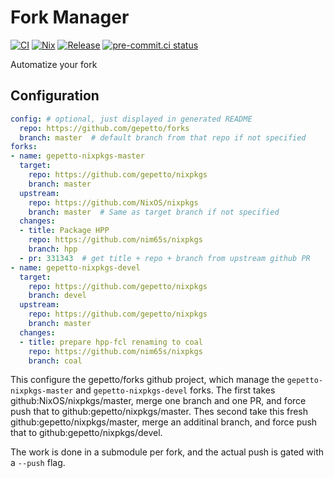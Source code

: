 # Fork Manager

[![CI](https://github.com/nim65s/fork-manager/actions/workflows/ci.yml/badge.svg)](https://github.com/nim65s/fork-manager/actions/workflows/ci.yml)
[![Nix](https://github.com/nim65s/fork-manager/actions/workflows/nix.yml/badge.svg)](https://github.com/nim65s/fork-manager/actions/workflows/nix.yml)
[![Release](https://github.com/nim65s/fork-manager/actions/workflows/release.yml/badge.svg)](https://github.com/nim65s/fork-manager/actions/workflows/release.yml)
[![pre-commit.ci status](https://results.pre-commit.ci/badge/github/nim65s/fork-manager/main.svg)](https://results.pre-commit.ci/latest/github/nim65s/fork-manager/main)

Automatize your fork

## Configuration

```yaml
config: # optional, just displayed in generated README
  repo: https://github.com/gepetto/forks
  branch: master  # default branch from that repo if not specified
forks:
- name: gepetto-nixpkgs-master
  target:
    repo: https://github.com/gepetto/nixpkgs
    branch: master
  upstream:
    repo: https://github.com/NixOS/nixpkgs
    branch: master  # Same as target branch if not specified
  changes:
  - title: Package HPP
    repo: https://github.com/nim65s/nixpkgs
    branch: hpp
  - pr: 331343  # get title + repo + branch from upstream github PR
- name: gepetto-nixpkgs-devel
  target:
    repo: https://github.com/gepetto/nixpkgs
    branch: devel
  upstream:
    repo: https://github.com/gepetto/nixpkgs
    branch: master
  changes:
  - title: prepare hpp-fcl renaming to coal
    repo: https://github.com/nim65s/nixpkgs
    branch: coal
```

This configure the gepetto/forks github project, which manage the `gepetto-nixpkgs-master` and `gepetto-nixpkgs-devel`
forks.
The first takes github:NixOS/nixpkgs/master, merge one branch and one PR, and force push that to github:gepetto/nixpkgs/master.
Thes second take this fresh github:gepetto/nixpkgs/master, merge an additinal branch, and force push that to github:gepetto/nixpkgs/devel.

The work is done in a submodule per fork, and the actual push is gated with a `--push` flag.
